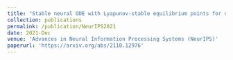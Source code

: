 ```yaml
---
title: "Stable neural ODE with Lyapunov-stable equilibrium points for defending against adversarial attacks"
collection: publications
permalink: /publication/NeurIPS2021
date: 2021-Dec
venue: 'Advances in Neural Information Processing Systems (NeurIPS)'
paperurl: 'https://arxiv.org/abs/2110.12976'
---
```

